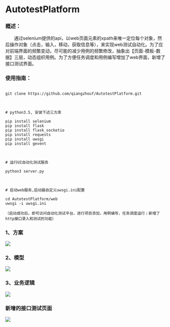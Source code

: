 # AutotestPlatform
### 概述：
        通过selenium提供的api，以web页面元素的xpath来唯一定位每个对象，然后操作对象（点击，输入，移动，获取信息等），来实现web测试自动化。为了应对前端界面的频繁变动，尽可能的减少用例的频繁修改，抽象出【页面-模板-数据】三层，动态组织用例。为了方便任务调度和用例编写增加了web界面，新增了接口测试界面。
        

### 使用指南：
<pre><code>
git clone https://github.com/qiangzhouf/AutotestPlatform.git

</pre></code>
<pre><code>
# python3.5, 安装下述三方库

pip install selenium
pip install flask
pip install flask_socketio
pip install requests
pip install uwsgi
pip install gevent

</code></pre>
<pre><code>
# 运行UI自动化测试服务

python3 server.py

</code></pre>
<pre><code>
# 启动web服务,启动器自定义uwsgi.ini配置

cd AutotestPlatform/web
uwsgi -i uwsgi.ini

（启动成功后，即可访问自动化测试平台，进行项目添加，用例编写，任务调度运行；新增了http接口录入和测试的功能）
</code></pre>

### 1、方案
![](https://github.com/qiangzhouf/AutotestPlatform/raw/master/doc/1.png)
### 2、模型
![](https://github.com/qiangzhouf/AutotestPlatform/raw/master/doc/2.png)
### 3、业务逻辑
![](https://github.com/qiangzhouf/AutotestPlatform/raw/master/doc/3.png)


### 新增的接口测试页面
![](https://github.com/qiangzhouf/AutotestPlatform/raw/master/doc/4.png)
